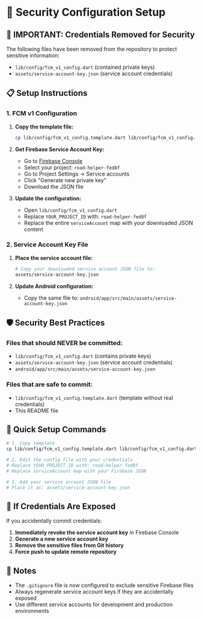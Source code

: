# 🔐 Security Configuration Setup

## 🚨 IMPORTANT: Credentials Removed for Security
The following files have been removed from the repository to protect sensitive information:
- `lib/config/fcm_v1_config.dart` (contained private keys)
- `assets/service-account-key.json` (service account credentials)

## 📋 Setup Instructions

### 1. FCM v1 Configuration

1. **Copy the template file:**
   ```bash
   cp lib/config/fcm_v1_config.template.dart lib/config/fcm_v1_config.dart
   ```

2. **Get Firebase Service Account Key:**
   - Go to [Firebase Console](https://console.firebase.google.com/)
   - Select your project: `road-helper-fed8f`
   - Go to Project Settings → Service accounts
   - Click "Generate new private key"
   - Download the JSON file

3. **Update the configuration:**
   - Open `lib/config/fcm_v1_config.dart`
   - Replace `YOUR_PROJECT_ID` with: `road-helper-fed8f`
   - Replace the entire `serviceAccount` map with your downloaded JSON content

### 2. Service Account Key File

1. **Place the service account file:**
   ```bash
   # Copy your downloaded service account JSON file to:
   assets/service-account-key.json
   ```

2. **Update Android configuration:**
   - Copy the same file to: `android/app/src/main/assets/service-account-key.json`

## 🛡️ Security Best Practices

### Files that should NEVER be committed:
- `lib/config/fcm_v1_config.dart` (contains private keys)
- `assets/service-account-key.json` (service account credentials)
- `android/app/src/main/assets/service-account-key.json`

### Files that are safe to commit:
- `lib/config/fcm_v1_config.template.dart` (template without real credentials)
- This README file

## 🔧 Quick Setup Commands

```bash
# 1. Copy template
cp lib/config/fcm_v1_config.template.dart lib/config/fcm_v1_config.dart

# 2. Edit the config file with your credentials
# Replace YOUR_PROJECT_ID with: road-helper-fed8f
# Replace serviceAccount map with your Firebase JSON

# 3. Add your service account JSON file
# Place it at: assets/service-account-key.json
```

## 🚨 If Credentials Are Exposed

If you accidentally commit credentials:

1. **Immediately revoke the service account key** in Firebase Console
2. **Generate a new service account key**
3. **Remove the sensitive files from Git history**
4. **Force push to update remote repository**

## 📝 Notes

- The `.gitignore` file is now configured to exclude sensitive Firebase files
- Always regenerate service account keys if they are accidentally exposed
- Use different service accounts for development and production environments

